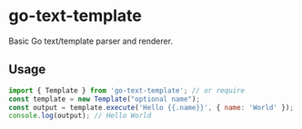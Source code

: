 # go-text-template
Basic Go text/template parser and renderer.

## Usage
```js
import { Template } from 'go-text-template'; // or require
const template = new Template("optional name");
const output = template.execute('Hello {{.name}}', { name: 'World' });
console.log(output); // Hello World
```

